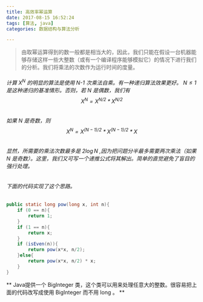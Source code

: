 ```yaml
---
title: 高效率幂运算
date: 2017-08-15 16:52:24
tags: [算法, java]
categories: 数据结构与算法分析

---
```


> 由取幂运算得到的数一般都是相当大的，因此，我们只能在假设一台机器能够存储这样一些大整数（或有一个编译程序能够模拟它）的情况下进行我们的分析。我们将乘法的次数作为运行时间的度量。
<!-- more -->

###### 计算 $X^N$ 的明显的算法是使用 N-1 次乘法自乘。有一种递归算法效果更好。 $N\leq1$ 是这种递归的基准情形。否则，若 N 是偶数，我们有 $$X^N = X^{N/2}*X^{N/2}$$

###### 如果 N 是奇数，则 $$X^N=X^{(N-1)/2}*X^{(N-1)/2}*X$$

###### 显然，所需要的乘法次数最多是 $2\log N$ ,因为把问题分半最多需要两次乘法（如果 N 是奇数）。这里，我们又可写一个递推公式将其解出。简单的直觉避免了盲目的强行处理。

###### 下面的代码实现了这个思路。
``` java
public static long pow(long x, int n){
    if (0 == n){
        return 1;
    }
    if (1 == n){
        return x;
    }
    if (isEven(n)){
        return pow(x*x, n/2);
    }else{
        return pow(x*x, n/2) * x;
    }
}
```
** Java提供一个 BigInteger 类，这个类可以用来处理任意大的整数。很容易把上面的代码改写成使用 BigInteger 而不用 long 。 **
